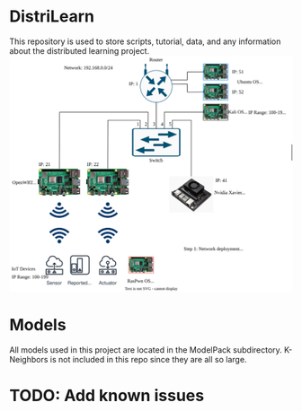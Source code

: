# DistriLearn
This repository is used to store scripts, tutorial, data, and any information about the distributed learning project.
![Topo](Network.svg)


# Models

All models used in this project are located in the ModelPack subdirectory. K-Neighbors is not included in this repo since they are all so large. 

# TODO: Add known issues

